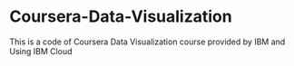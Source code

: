 # Coursera-Data-Visualization
This is a code of Coursera Data Visualization course provided by IBM and Using IBM Cloud
